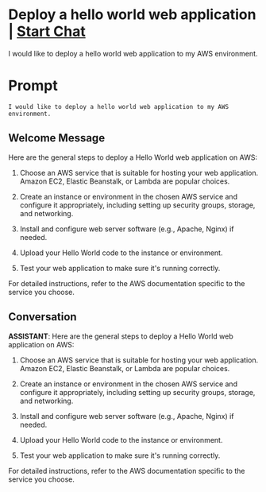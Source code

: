 

# Deploy a hello world web application | [Start Chat](https://gptcall.net/chat.html?data=%7B%22contact%22%3A%7B%22id%22%3A%22iNwlM1wXdEnjVgCyGUMlA%22%2C%22flow%22%3Atrue%7D%7D)
I would like to deploy a hello world web application to my AWS environment. 

# Prompt

```
I would like to deploy a hello world web application to my AWS environment. 
```

## Welcome Message
Here are the general steps to deploy a Hello World web application on AWS:



1. Choose an AWS service that is suitable for hosting your web application. Amazon EC2, Elastic Beanstalk, or Lambda are popular choices.

2. Create an instance or environment in the chosen AWS service and configure it appropriately, including setting up security groups, storage, and networking. 

3. Install and configure web server software (e.g., Apache, Nginx) if needed. 

4. Upload your Hello World code to the instance or environment. 

5. Test your web application to make sure it's running correctly.



For detailed instructions, refer to the AWS documentation specific to the service you choose.

## Conversation

**ASSISTANT**: Here are the general steps to deploy a Hello World web application on AWS:



1. Choose an AWS service that is suitable for hosting your web application. Amazon EC2, Elastic Beanstalk, or Lambda are popular choices.

2. Create an instance or environment in the chosen AWS service and configure it appropriately, including setting up security groups, storage, and networking. 

3. Install and configure web server software (e.g., Apache, Nginx) if needed. 

4. Upload your Hello World code to the instance or environment. 

5. Test your web application to make sure it's running correctly.



For detailed instructions, refer to the AWS documentation specific to the service you choose.

